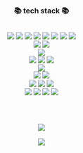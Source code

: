 

<br>
<h3 align="center"> 📚 tech stack 📚</h3>
<br>

<div align="center">
<div>
<img src="https://img.shields.io/badge/JavaScript-F7DF1E?style=for-the-badge&logo=javascript&logoColor=black"/>
<img src="https://img.shields.io/badge/HTML5-E34F26?style=for-the-badge&logo=html5&logoColor=white"/>
<img src="https://img.shields.io/badge/CSS3-1572B6?style=for-the-badge&logo=css3&logoColor=white"/>
<img src="https://img.shields.io/badge/React-61DAFB?style=for-the-badge&logo=React&logoColor=black"/>
<img src="https://img.shields.io/badge/PostCSS-DD3A0A?style=for-the-badge&logo=PostCSS&logoColor=black"/>
<img src="https://img.shields.io/badge/Tailwind CSS-06B6D4?style=for-the-badge&logo=Tailwind CSS&logoColor=white"/>
<img src="https://img.shields.io/badge/MUI-007FFF?style=for-the-badge&logo=MUI&logoColor=white"/>
<img src="https://img.shields.io/badge/Typescript-3178C6?style=for-the-badge&logo=Typescript&logoColor=white"/>
</div>

<div>
<img src="https://img.shields.io/badge/React Router-CA4245?style=for-the-badge&logo=React Router&logoColor=white">
 <img src="https://img.shields.io/badge/React Query-FF4154?style=for-the-badge&logo=React Query&logoColor=white">
 </div>
 
<div>
<img src="https://img.shields.io/badge/Redux-764ABC?style=for-the-badge&logo=Redux&logoColor=purple">
</div>

<div>
<img src="https://img.shields.io/badge/Node.js-339933?style=for-the-badge&logo=Node.js&logoColor=white"/>
<img src="https://img.shields.io/badge/Express-000000?style=for-the-badge&logo=Express&logoColor=white"/>
<img src="https://img.shields.io/badge/NGINX-009639?style=for-the-badge&logo=NGINX&logoColor=white"/>
</div>

<div>
<img src="https://img.shields.io/badge/MySQL-4479A1?style=for-the-badge&logo=MySQL&logoColor=white"/>
<!-- <img src="https://img.shields.io/badge/postgresql-4169E1?style=for-the-badge&logo=postgresql&logoColor=white"/> -->
</div>

<div>
<img src="https://img.shields.io/badge/Git-F05032?style=for-the-badge&logo=git&logoColor=white"/>
<img src="https://img.shields.io/badge/GitHub-181717?style=for-the-badge&logo=GitHub&logoColor=white"/>
</div>

<div>
<img src="https://img.shields.io/badge/Amazon AWS-232F3E?style=for-the-badge&logo=amazonaws&logoColor=white"/>
<img src="https://img.shields.io/badge/Heroku-430098?style=for-the-badge&logo=Heroku&logoColor=white"/>
<img src="https://img.shields.io/badge/Netlify-00C7B7?style=for-the-badge&logo=Netlify&logoColor=white">
</div>

<div>
<img src="https://img.shields.io/badge/Visual Studio Code-007ACC?style=for-the-badge&logo=Visual Studio Code&logoColor=white"/>
<img src="https://img.shields.io/badge/Postman-FF6C37?style=for-the-badge&logo=Postman&logoColor=white"/>
<img src="https://img.shields.io/badge/Firebase-FFCA28?style=for-the-badge&logo=Firebase&logoColor=white">
<img src="https://img.shields.io/badge/Cloudlinary-1261FE?style=for-the-badge&logo=iCloud&logoColor=white">
</div>
<div/>

<br><br>

<img src="https://github-readme-stats.vercel.app/api/top-langs/?username=HWAHAEBANG&layout=compact"><br/><br/>
<img src="https://github-readme-stats.vercel.app/api?username=HWAHAEBANG&show_icons=true">




